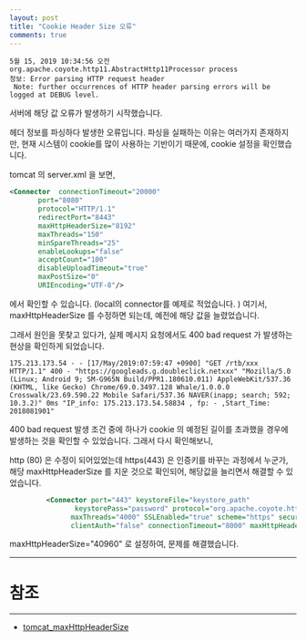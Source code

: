 ```yaml
---
layout: post
title: "Cookie Header Size 오류"
comments: true
---
```


```
5월 15, 2019 10:34:56 오전 org.apache.coyote.http11.AbstractHttp11Processor process
정보: Error parsing HTTP request header
 Note: further occurrences of HTTP header parsing errors will be logged at DEBUG level.
```
서버에 해당 값 오류가 발생하기 시작했습니다.  

헤더 정보를 파싱하다 발생한 오류입니다. 파싱을 실패하는 이유는 여러가지 존재하지만, 현재 시스템이 cookie를 많이 사용하는 기반이기 때문에,
cookie 설정을 확인했습니다.

tomcat 의 server.xml 을 보면,

```xml
<Connector  connectionTimeout="20000"
       port="8080"
       protocol="HTTP/1.1"
       redirectPort="8443"
       maxHttpHeaderSize="8192"
       maxThreads="150"
       minSpareThreads="25"
       enableLookups="false"
       acceptCount="100"
       disableUploadTimeout="true"
       maxPostSize="0"
       URIEncoding="UTF-8"/>
```
에서 확인할 수 있습니다. (local의 connector를 예제로 적었습니다. )
여기서, maxHttpHeaderSize 를 수정하면 되는데,
예전에 해당 값을 늘렸었습니다.  

그래서 원인을 못찾고 있다가,
실제 메시지 요청에서도 400 bad request 가 발생하는 현상을 확인하게 되었습니다.  

```
175.213.173.54 - - [17/May/2019:07:59:47 +0900] "GET /rtb/xxx HTTP/1.1" 400 - "https://googleads.g.doubleclick.netxxx" "Mozilla/5.0 (Linux; Android 9; SM-G965N Build/PPR1.180610.011) AppleWebKit/537.36 (KHTML, like Gecko) Chrome/69.0.3497.128 Whale/1.0.0.0 Crosswalk/23.69.590.22 Mobile Safari/537.36 NAVER(inapp; search; 592; 10.3.2)" 0ms "IP_info: 175.213.173.54.58834 , fp: - ,Start_Time: 2018081901"
```

400 bad request 발생 조건 중에 하나가 cookie 의 예정된 길이를 초과했을 경우에 발생하는 것을 확인할 수 있었습니다.
그래서 다시 확인해보니,

http (80) 은 수정이 되어있었는데 https(443) 은 인증키를 바꾸는 과정에서 누군가, 해당 maxHttpHeaderSize 를 지운 것으로 확인되어,
해당값을 늘리면서 해결할 수 있었습니다.

```xml
         <Connector port="443" keystoreFile="keystore_path"                
                keystorePass="password" protocol="org.apache.coyote.http11.Http11NioProtocol"
               maxThreads="4000" SSLEnabled="true" scheme="https" secure="true"
               clientAuth="false" connectionTimeout="8000" maxHttpHeaderSize="40960" />
```
maxHttpHeaderSize="40960" 로 설정하여,
문제를 해결했습니다.

-----
# 참조
-----

* [tomcat_maxHttpHeaderSize](https://sejoung.github.io/2017/12/2017-12-13-tomcat_maxHttpHeaderSize/#tomcat-maxHttpHeaderSize)
